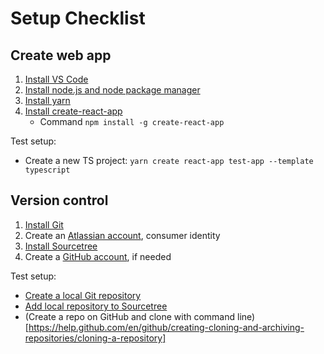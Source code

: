 # Setup Checklist
## Create web app 
1. [Install VS Code](https://code.visualstudio.com/)
2. [Install node.js and node package manager](https://nodejs.org/en/download/)
3. [Install yarn](https://legacy.yarnpkg.com/en/)
4. [Install create-react-app](https://create-react-app.dev/docs/adding-typescript/)
    * Command `npm install -g create-react-app`

Test setup: 
* Create a new TS project: `yarn create react-app test-app --template typescript`

## Version control
1. [Install Git](https://git-scm.com/downloads)
2. Create an [Atlassian account](https://id.atlassian.com/signup?application=mac&continue=https%3A%2F%2Fmy.atlassian.com%2Fproducts%2Findex&_ga=2.194280489.527942488.1580229548-1763893018.1578596454), consumer identity
3. [Install Sourcetree](https://www.sourcetreeapp.com/)
4. Create a [GitHub account](http://github.com/join), if needed

Test setup: 
* [Create a local Git repository](https://git-scm.com/book/en/v2/Git-Basics-Getting-a-Git-Repository) 
* [Add local repository to Sourcetree](https://confluence.atlassian.com/get-started-with-sourcetree/add-an-existing-local-repository-847359105.html)
* (Create a repo on GitHub and clone with command line)[https://help.github.com/en/github/creating-cloning-and-archiving-repositories/cloning-a-repository]
